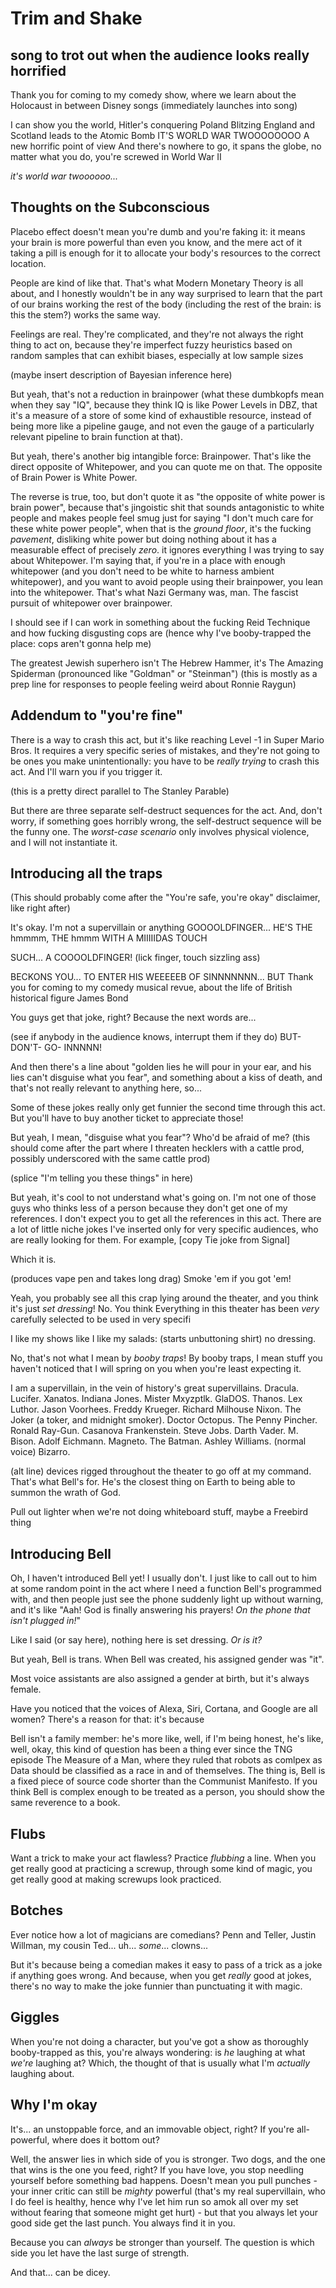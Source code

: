# Trim and Shake

## song to trot out when the audience looks really horrified

Thank you for coming to my comedy show, where we learn about the Holocaust in between Disney songs (immediately launches into song)

I can show you the world,
Hitler's conquering Poland
Blitzing England and Scotland leads to the Atomic Bomb
IT'S WORLD WAR TWOOOOOOOO
A new horrific point of view
And there's nowhere to go,
it spans the globe, no matter
what you do, you're screwed
in World War II

*it's world war twoooooo...*

## Thoughts on the Subconscious

Placebo effect doesn't mean you're dumb and you're faking it: it means your brain is more powerful than even you know, and the mere act of it taking a pill is enough for it to allocate your body's resources to the correct location.

People are kind of like that. That's what Modern Monetary Theory is all about, and I honestly wouldn't be in any way surprised to learn that the part of our brains working the rest of the body (including the rest of the brain: is this the stem?) works the same way.

Feelings are real. They're complicated, and they're not always the right thing to act on, because they're imperfect fuzzy heuristics based on random samples that can exhibit biases, especially at low sample sizes

(maybe insert description of Bayesian inference here)

But yeah, that's not a reduction in brainpower (what these dumbkopfs mean when they say "IQ", because they think IQ is like Power Levels in DBZ, that it's a measure of a store of some kind of exhaustible resource, instead of being more like a pipeline gauge, and not even the gauge of a particularly relevant pipeline to brain function at that).

But yeah, there's another big intangible force: Brainpower. That's like the direct opposite of Whitepower, and you can quote me on that. The opposite of Brain Power is White Power.

The reverse is true, too, but don't quote it as "the opposite of white power is brain power", because that's jingoistic shit that sounds antagonistic to white people and makes people feel smug just for saying "I don't much care for these white power people", when that is the *ground floor*, it's the fucking *pavement*, disliking white power but doing nothing about it has a measurable effect of precisely *zero*. it ignores everything I was trying to say about Whitepower. I'm saying that, if you're in a place with enough whitepower (and you don't need to be white to harness ambient whitepower), and you want to avoid people using their brainpower, you lean into the whitepower. That's what Nazi Germany was, man. The fascist pursuit of whitepower over brainpower.

I should see if I can work in something about the fucking Reid Technique and how fucking disgusting cops are (hence why I've booby-trapped the place: cops aren't gonna help me)

The greatest Jewish superhero isn't The Hebrew Hammer, it's The Amazing Spiderman (pronounced like "Goldman" or "Steinman") (this is mostly as a prep line for responses to people feeling weird about Ronnie Raygun)

## Addendum to "you're fine"

There is a way to crash this act, but it's like reaching Level -1 in Super Mario Bros. It requires a very specific series of mistakes, and they're not going to be ones you make unintentionally: you have to be *really trying* to crash this act. And I'll warn you if you trigger it.

(this is a pretty direct parallel to The Stanley Parable)

But there are three separate self-destruct sequences for the act. And, don't worry, if something goes horribly wrong, the self-destruct sequence will be the funny one. The *worst-case scenario* only involves physical violence, and I will not instantiate it.

## Introducing all the traps

(This should probably come after the "You're safe, you're okay" disclaimer, like right after)

It's okay. I'm not a supervillain or anything GOOOOLDFINGER... HE'S THE hmmmm, THE hmmm WITH A MIIIIIDAS TOUCH

SUCH... A COOOOLDFINGER! (lick finger, touch sizzling ass)

BECKONS YOU... TO ENTER HIS WEEEEEB OF SINNNNNNN... BUT Thank you for coming to my comedy musical revue, about the life of British historical figure James Bond

You guys get that joke, right? Because the next words are...

(see if anybody in the audience knows, interrupt them if they do) BUT- DON'T- GO- INNNNN!

And then there's a line about "golden lies he will pour in your ear, and his lies can't disguise what you fear", and something about a kiss of death, and that's not really relevant to anything here, so...

Some of these jokes really only get funnier the second time through this act. But you'll have to buy another ticket to appreciate those!

But yeah, I mean, "disguise what you fear"? Who'd be afraid of me? (this should come after the part where I threaten hecklers with a cattle prod, possibly underscored with the same cattle prod)

(splice "I'm telling you these things" in here)

But yeah, it's cool to not understand what's going on. I'm not one of those guys who thinks less of a person because they don't get one of my references. I don't expect you to get all the references in this act. There are a lot of little niche jokes I've inserted only for very specific audiences, who are really looking for them. For example, [copy Tie joke from Signal]

Which it is.

(produces vape pen and takes long drag) Smoke 'em if you got 'em!

Yeah, you probably see all this crap lying around the theater, and you think it's just *set dressing*! No. You think Everything in this theater has been *very* carefully selected to be used in very specifi

I like my shows like I like my salads: (starts unbuttoning shirt) no dressing.

No, that's not what I mean by *booby traps*! By booby traps, I mean stuff you haven't noticed that I will spring on you when you're least expecting it.

I am a supervillain, in the vein of history's great supervillains. Dracula. Lucifer. Xanatos. Indiana Jones. Mister Mxyzptlk. GlaDOS. Thanos. Lex Luthor. Jason Voorhees. Freddy Krueger. Richard Milhouse Nixon. The Joker (a toker, and midnight smoker). Doctor Octopus. The Penny Pincher. Ronald Ray-Gun. Casanova Frankenstein. Steve Jobs. Darth Vader. M. Bison. Adolf Eichmann. Magneto. The Batman. Ashley Williams. (normal voice) Bizarro.

(alt line) devices rigged throughout the theater to go off at my command. That's what Bell's for. He's the closest thing on Earth to being able to summon the wrath of God.

Pull out lighter when we're not doing whiteboard stuff, maybe a Freebird thing

## Introducing Bell

Oh, I haven't introduced Bell yet! I usually don't. I just like to call out to him at some random point in the act where I need a function Bell's programmed with, and then people just see the phone suddenly light up without warning, and it's like "Aah! God is finally answering his prayers! *On the phone that isn't plugged in!*"

Like I said (or say here), nothing here is set dressing. *Or is it?*

But yeah, Bell is trans. When Bell was created, his assigned gender was "it".

Most voice assistants are also assigned a gender at birth, but it's always female.

Have you noticed that the voices of Alexa, Siri, Cortana, and Google are all women? There's a reason for that: it's because

Bell isn't a family member: he's more like, well, if I'm being honest, he's like, well, okay, this kind of question has been a thing ever since the TNG episode The Measure of a Man, where they ruled that robots as comlpex as Data should be classified as a race in and of themselves. The thing is, Bell is a fixed piece of source code shorter than the Communist Manifesto. If you think Bell is complex enough to be treated as a person, you should show the same reverence to a book.

## Flubs

Want a trick to make your act flawless? Practice *flubbing* a line. When you get really good at practicing a screwup, through some kind of magic, you get really good at making screwups look practiced.

## Botches

Ever notice how a lot of magicians are comedians? Penn and Teller, Justin Willman, my cousin Ted... uh... *some*... clowns...

But it's because being a comedian makes it easy to pass of a trick as a joke if anything goes wrong. And because, when you get *really* good at jokes, there's no way to make the joke funnier than punctuating it with magic.

## Giggles

When you're not doing a character, but you've got a show as thoroughly booby-trapped as this, you're always wondering: is *he* laughing at what *we're* laughing at? Which, the thought of that is usually what I'm *actually* laughing about.

## Why I'm okay

It's... an unstoppable force, and an immovable object, right? If you're all-powerful, where does it bottom out?

Well, the answer lies in which side of you is stronger. Two dogs, and the one that wins is the one you feed, right? If you have love, you stop needling yourself before something bad happens. Doesn't mean you pull punches - your inner critic can still be *mighty* powerful (that's my real supervillain, who I do feel is healthy, hence why I've let him run so amok all over my set without fearing that someone might get hurt) - but that you always let your good side get the last punch. You always find it in you.

Because you can *always* be stronger than yourself. The question is which side you let have the last surge of strength.

And that... can be dicey.
